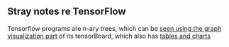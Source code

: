 Stray notes re TensorFlow
-----

Tensorflow programs are n-ary trees, which can be 
[seen using the graph visualization part](https://www.tensorflow.org/get_started/graph_viz)
of its tensorBoard, which also has 
[tables and charts](https://www.tensorflow.org/get_started/summaries_and_tensorboard)
